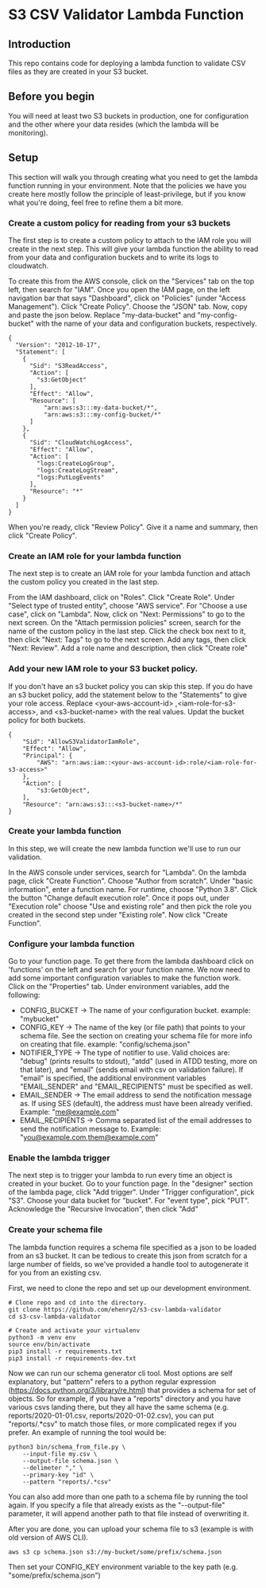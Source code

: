 
# S3 CSV Validator Lambda Function

## Introduction
This repo contains code for deploying a lambda function to validate CSV files
as they are created in your S3 bucket.

## Before you begin
You will need at least two S3 buckets in production, one for configuration
and the other where your data resides (which the lambda will be monitoring).

## Setup
This section will walk you through creating what you need to get the lambda function running in your environment. Note that the policies we have you create here mostly follow the principle of least-privilege, but if you know what you're doing, feel free to refine them a bit more.

### Create a custom policy for reading from your s3 buckets
The first step is to create a custom policy to attach to the IAM role you will create in the next step. This will give your lambda function the ability to read from your data and configuration buckets and to write its logs to cloudwatch.

To create this from the AWS console, click on the "Services" tab on the top left, then search for "IAM". Once you
open the IAM page, on the left navigation bar that says "Dashboard", click on "Policies" (under "Access Management").
Click "Create Policy". Choose the "JSON" tab. Now, copy and paste the json below. Replace "my-data-bucket"
and "my-config-bucket" with the name of your data and configuration buckets, respectively.

```
{
  "Version": "2012-10-17",
  "Statement": [
    {
      "Sid": "S3ReadAccess",
      "Action": [
        "s3:GetObject"
      ],
      "Effect": "Allow",
      "Resource": [
          "arn:aws:s3:::my-data-bucket/*",
          "arn:aws:s3:::my-config-bucket/*"
      ]
    },
    {
      "Sid": "CloudWatchLogAccess",
      "Effect": "Allow",
      "Action": [
        "logs:CreateLogGroup",
        "logs:CreateLogStream",
        "logs:PutLogEvents"
      ],
      "Resource": "*"
    }
  ]
}
```

When you're ready, click "Review Policy". Give it a name and summary, then click "Create Policy".


### Create an IAM role for your lambda function
The next step is to create an IAM role for your lambda function and attach the custom policy you created in the last step.

From the IAM dashboard, click on "Roles". Click "Create Role". Under "Select type of trusted entity", choose "AWS service". For "Choose a use case", click on "Lambda". Now, click on "Next: Permissions" to go to the next screen. On the "Attach permission policies" screen, search for the name of the custom policy in the last step. Click the check box next to it, then click "Next: Tags" to go to the next screen. Add any tags, then click "Next: Review". Add a role name and description, then click "Create role"


### Add your new IAM role to your S3 bucket policy.
If you don't have an s3 bucket policy you can skip this step. If you do have an s3 bucket policy, add the statement below to the "Statements" to give your role access. Replace \<your-aws-account-id\> ,\<iam-role-for-s3-access\>, and \<s3-bucket-name\> with the real values. Updat the bucket policy for both buckets.

```
{
    "Sid": "AllowS3ValidatorIamRole",
    "Effect": "Allow",
    "Principal": {
        "AWS": "arn:aws:iam::<your-aws-account-id>:role/<iam-role-for-s3-access>"
    },
    "Action": [
        "s3:GetObject",
    ],
    "Resource": "arn:aws:s3:::<s3-bucket-name>/*"
}
```

### Create your lambda function
In this step, we will create the new lambda function
we'll use to run our validation.

In the AWS console under services, search for "Lambda".
On the lambda page, click "Create Function". Choose "Author from scratch".
Under "basic information", enter a function name. For runtime, choose "Python 3.8".
Click the button "Change default execution role". Once it pops out, under "Execution role"
choose "Use and existing role" and then pick the role you created in the second step under "Existing role".
Now click "Create Function".


### Configure your lambda function
Go to your function page. To get there from the lambda dashboard click on 'functions' on the
left and search for your function name. We now need to add some important configuration variables
to make the function work. Click on the "Properties" tab. Under environment variables, add the
following:

* CONFIG_BUCKET -> The name of your configuration bucket. example: "mybucket"
* CONFIG_KEY -> The name of the key (or file path) that points to your schema file. See the section on creating your schema file for more info on creating that file. example: "config/schema.json"
* NOTIFIER_TYPE -> The type of notifier to use. Valid choices are: "debug" (prints results to stdout),
"atdd" (used in ATDD testing, more on that later), and "email" (sends email with csv on validation failure).
If "email" is specified, the additional environment variables "EMAIL_SENDER" and "EMAIL_RECIPIENTS" must be specified as well.
* EMAIL_SENDER -> The email address to send the notification message as. If using SES (default), the address must have
been already verified. Example: "me@example.com"
* EMAIL_RECIPIENTS -> Comma separated list of the email addresses to send the notification message to.
Example: "you@example.com,them@example.com"


### Enable the lambda trigger
The next step is to trigger your lambda to run every time an object is created in your bucket.
Go to your function page. In the "designer" section of the lambda page, click "Add trigger".
Under "Trigger configuration", pick "S3". Choose your data bucket for "bucket". For "event type", pick "PUT".
Acknowledge the "Recursive Invocation", then click "Add"

### Create your schema file
The lambda function requires a schema file specified
as a json to be loaded from an s3 bucket. It can be
tedious to create this json from scratch for a large
number of fields, so we've provided a handle tool to
autogenerate it for you from an existing csv.

First, we need to clone the repo and set up our
development environment.

```
# Clone repo and cd into the directory.
git clone https://github.com/ehenry2/s3-csv-lambda-validator
cd s3-csv-lambda-validator

# Create and activate your virtualenv
python3 -m venv env
source env/bin/activate
pip3 install -r requirements.txt
pip3 install -r requirements-dev.txt
```

Now we can run our schema generator cli tool. Most options are self explanatory, but "pattern" refers to
a python regular expression (https://docs.python.org/3/library/re.html) that provides a schema for set of objects.
So for example, if you have a "reports" directory and you have various csvs landing there, but they all have
the same schema (e.g. reports/2020-01-01.csv, reports/2020-01-02.csv), you can put "reports/.*csv" to match
those files, or more complicated regex if you prefer. An example of running the tool would be:

```
python3 bin/schema_from_file.py \
    --input-file my.csv \
    --output-file schema.json \
    --delimeter "," \
    --primary-key "id" \
    --pattern "reports/.*csv"
```

You can also add more than one path to a schema file by running the tool again.
If you specify a file that already exists as the "--output-file" parameter,
it will append another path to that file instead of overwriting it.

After you are done, you can upload your schema file to s3 (example is with old version of AWS CLI).

```
aws s3 cp schema.json s3://my-bucket/some/prefix/schema.json
```

Then set your CONFIG_KEY environment variable to the key path (e.g. "some/prefix/schema.json")
